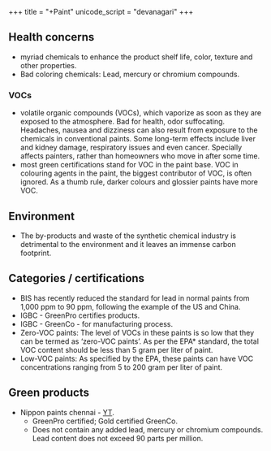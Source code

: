 +++
title = "+Paint"
unicode_script = "devanagari"
+++

## Health concerns
- myriad chemicals to enhance the product shelf life, color, texture and other properties.
- Bad coloring chemicals: Lead, mercury or chromium compounds.

### VOCs
- volatile organic compounds (VOCs), which vaporize as soon as they are exposed to the atmosphere. Bad for health, odor suffocating. Headaches, nausea and dizziness can also result from exposure to the chemicals in conventional paints. Some long-term effects include liver and kidney damage, respiratory issues and even cancer. Specially affects painters, rather than homeowners who move in after some time.
- most green certifications stand for VOC in the paint base. VOC in colouring agents in the paint, the biggest contributor of VOC, is often ignored. As a thumb rule, darker colours and glossier paints have more VOC. 

## Environment
- The by-products and waste of the synthetic chemical industry is detrimental to the environment and it leaves an immense carbon footprint.

## Categories / certifications
- BIS has recently reduced the standard for lead in normal paints from 1,000 ppm to 90 ppm, following the example of the US and China.
- IGBC - GreenPro certifies products. 
- IGBC - GreenCo - for manufacturing process.
- Zero-VOC paints: The level of VOCs in these paints is so low that they can be termed as ‘zero-VOC paints’. As per the EPA* standard, the total VOC content should be less than 5 gram per liter of paint.
- Low-VOC paints: As specified by the EPA, these paints can have VOC concentrations ranging from 5 to 200 gram per liter of paint.

## Green products
- Nippon paints chennai - [YT](https://www.youtube.com/watch?v=pJFQl4YJQOM).
  - GreenPro certified; Gold certified GreenCo.
  - Does not contain any added lead, mercury or chromium compounds. Lead content does not exceed 90 parts per million.